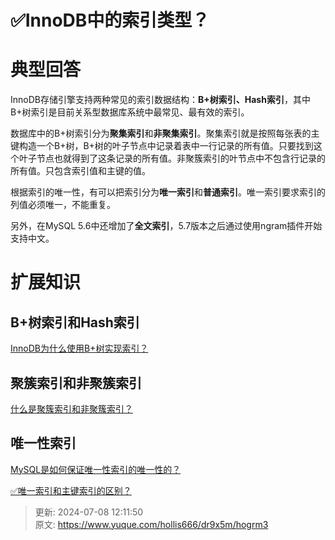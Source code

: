 # ✅InnoDB中的索引类型？

# 典型回答


InnoDB存储引擎支持两种常见的索引数据结构：**B+树索引、Hash索引**，其中B+树索引是目前关系型数据库系统中最常见、最有效的索引。



数据库中的B+树索引分为**聚集索引**和**非聚集索引**。聚集索引就是按照每张表的主键构造一个B+树，B+树的叶子节点中记录着表中一行记录的所有值。只要找到这个叶子节点也就得到了这条记录的所有值。非聚簇索引的叶节点中不包含行记录的所有值。只包含索引值和主键的值。



根据索引的唯一性，有可以把索引分为**唯一索引**和**普通索引**。唯一索引要求索引的列值必须唯一，不能重复。



另外，在MySQL 5.6中还增加了**全文索引**，5.7版本之后通过使用ngram插件开始支持中文。



# 扩展知识
## B+树索引和Hash索引
[InnoDB为什么使用B+树实现索引？](https://www.yuque.com/hollis666/dr9x5m/uh3cy1)

## 聚簇索引和非聚簇索引


[什么是聚簇索引和非聚簇索引？](https://www.yuque.com/hollis666/dr9x5m/le8gbo472cpxv63z)



## 唯一性索引


[MySQL是如何保证唯一性索引的唯一性的？](https://www.yuque.com/hollis666/dr9x5m/gliyvzp21uq8uakh)



[✅唯一索引和主键索引的区别？](https://www.yuque.com/hollis666/dr9x5m/mot9do3w6rh5u03t)







> 更新: 2024-07-08 12:11:50  
> 原文: <https://www.yuque.com/hollis666/dr9x5m/hogrm3>